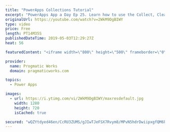 ```yaml
---
title: "PowerApps Collections Tutorial"
excerpt: "PowerApps App a Day Ep 25. Learn how to use the Collect, ClearCollect, Clear, Patch and Remove functions to add, remove and update PowerApps collections. Working with a collection is very similar to working with a database with a few tweaks.   Pragmatic Works PowerApps class: http://www.pragmaticworks.com"
originalUrl: https://youtube.com/watch?v=2WkM9DgBIWY
type: video
price: Free
length: PT14M35S
publishedDateTime: 2019-05-03T12:29:27Z
heat: 56

featuredContent: "<iframe width=\"800\" height=\"500\" frameborder=\"0\" src=\"https://www.youtube.com/embed/2WkM9DgBIWY\" allow=\"accelerometer; autoplay; encrypted-media; gyroscope; picture-in-picture\" allowfullscreen></iframe>"

provider:
  name: Progmatic Works
  domain: pragmaticworks.com

topics:
  - Power Apps

images:
  - url: https://i.ytimg.com/vi/2WkM9DgBIWY/maxresdefault.jpg
    width: 1280
    height: 720
    isCached: true

secured: "wQZYtdyed46en/CcRU3ZUMS/gJIwTJeFSX7Rvym8/MPvN5hdrDwiipxgfQM6k3xqKWSsB8mlgNesHietzi7mKaIOwsl3AI8KOb8FuZaltKHCMnojONkCVfYZZcSP86g576DxzM3V7YW7DXbG3NiUCxlwyxCFtZPLDc9a3MxESswOtGPbhV7fflNfw/ArIpYNH+1g3kyFQ9U97l56Jf16XlwAMU4sKV4SzxMWSMeD2ilQUBslDjnECEp1U+Tdbd5vur+TBqGYfHqleUq2dqBtrdwclucp9nq8n8PsUL9FWHVov0ueHFUwjN8CvN5SLdY4ziRu7MGzbX7p1qfrWny+VXZGcrKmzuRCLx+Kn6cg4DQk2zE72r215vIMrDnDFvx2QN0Y2kjOmK4xRJeOj2gqS5mD+b7+aBTtuqIrYSlx0F4=;Irs5tN9hVINrBAPQk2W5Qg=="
---
```


